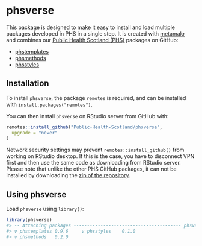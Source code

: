 
<!-- README.md is generated from README.Rmd. Please edit that file -->

# phsverse

This package is designed to make it easy to install and load multiple
packages developed in PHS in a single step. It is created with
[metamakr](https://github.com/jdtrat/metamakr) and combines our [Public
Health Scotland (PHS)](https://www.publichealthscotland.scot/) packages
on GitHub:

-   [phstemplates](https://github.com/Public-Health-Scotland/phstemplates)
-   [phsmethods](https://github.com/Public-Health-Scotland/phsmethods)
-   [phsstyles](https://github.com/Public-Health-Scotland/phsstyles)

## Installation

To install `phsverse`, the package `remotes` is required, and can be
installed with `install.packages("remotes")`.

You can then install `phsverse` on RStudio server from GitHub with:

``` r
remotes::install_github("Public-Health-Scotland/phsverse",
  upgrade = "never"
)
```

Network security settings may prevent `remotes::install_github()` from
working on RStudio desktop. If this is the case, you have to disconnect
VPN first and then use the same code as downloading from RStudio server.
Please note that unlike the other PHS GitHub packages, it can not be
installed by downloading the [zip of the
repository](https://github.com/Public-Health-Scotland/phsverse/archive/master.zip).

## Using phsverse

Load `phsverse` using `library()`:

``` r
library(phsverse)
#> -- Attaching packages ---------------------------------------- phsverse 0.1.0 --
#> v phstemplates 0.9.6     v phsstyles    0.1.0
#> v phsmethods   0.2.0
```
